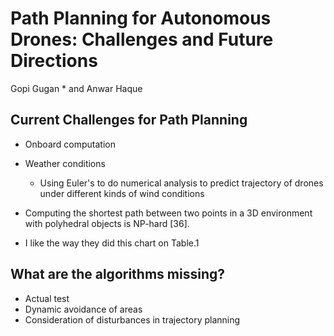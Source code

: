 # Path Planning for Autonomous Drones: Challenges and Future Directions

Gopi Gugan * and Anwar Haque

## Current Challenges for Path Planning
- Onboard computation 
- Weather conditions 
  - Using Euler's to do numerical analysis to predict trajectory of drones under different kinds of wind conditions 

- Computing the shortest path between two points in a 3D environment with polyhedral objects is NP-hard [36].
- I like the way they did this chart on Table.1 


## What are the algorithms missing?
- Actual test
- Dynamic avoidance of areas
- Consideration of disturbances in trajectory planning